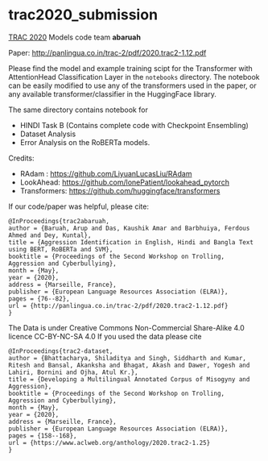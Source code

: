 # trac2020_submission
[TRAC 2020](https://sites.google.com/view/trac2/) Models code team **abaruah**

Paper: http://panlingua.co.in/trac-2/pdf/2020.trac2-1.12.pdf

Please find the model and example training scipt for the
Transformer with AttentionHead Classification Layer in the `notebooks` directory.
The notebook can be easily modified to use any of the transformers used in the paper,
or any available transformer/classifier in the HuggingFace library. 

The same directory contains notebook for 
- HINDI Task B (Contains complete code with Checkpoint Ensembling)
- Dataset Analysis
- Error Analysis on the RoBERTa models.

Credits:

- RAdam : https://github.com/LiyuanLucasLiu/RAdam
- LookAhead: https://github.com/lonePatient/lookahead_pytorch
- Transformers: https://github.com/huggingface/transformers


If our code/paper was helpful, please cite:
```
@InProceedings{trac2abaruah,
author = {Baruah, Arup and Das, Kaushik Amar and Barbhuiya, Ferdous Ahmed and Dey, Kuntal},
title = {Aggression Identification in English, Hindi and Bangla Text using BERT, RoBERTa and SVM},
booktitle = {Proceedings of the Second Workshop on Trolling, Aggression and Cyberbullying},
month = {May},
year = {2020},
address = {Marseille, France},
publisher = {European Language Resources Association (ELRA)},
pages = {76--82},
url = {http://panlingua.co.in/trac-2/pdf/2020.trac2-1.12.pdf}
}
```

The Data is under Creative Commons Non-Commercial Share-Alike 4.0 licence CC-BY-NC-SA 4.0
If you used the data please cite
```
@InProceedings{trac2-dataset,
author = {Bhattacharya, Shiladitya and Singh, Siddharth and Kumar, Ritesh and Bansal, Akanksha and Bhagat, Akash and Dawer, Yogesh and Lahiri, Bornini and Ojha, Atul Kr.},
title = {Developing a Multilingual Annotated Corpus of Misogyny and Aggression},
booktitle = {Proceedings of the Second Workshop on Trolling, Aggression and Cyberbullying},
month = {May},
year = {2020},
address = {Marseille, France},
publisher = {European Language Resources Association (ELRA)},
pages = {158--168},
url = {https://www.aclweb.org/anthology/2020.trac2-1.25}
}
```
